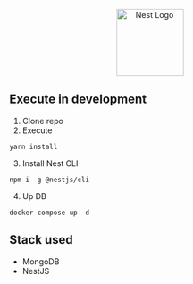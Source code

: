 <p align="center">
  <a href="http://nestjs.com/" target="blank"><img src="https://nestjs.com/img/logo-small.svg" width="120" alt="Nest Logo" /></a>
</p>


## Execute in development
1. Clone repo
2. Execute 
```
yarn install
```
3. Install Nest CLI
```
npm i -g @nestjs/cli
```
4. Up DB
```
docker-compose up -d
```

## Stack used
* MongoDB
* NestJS